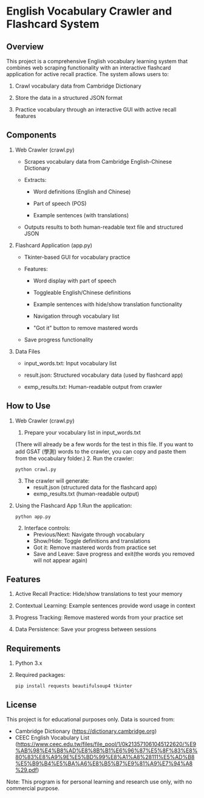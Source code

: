 # English Vocabulary Crawler and Flashcard System

## Overview
This project is a comprehensive English vocabulary learning system that combines web scraping functionality with an interactive flashcard application for active recall practice. The system allows users to:

1. Crawl vocabulary data from Cambridge Dictionary

2. Store the data in a structured JSON format

3. Practice vocabulary through an interactive GUI with active recall features
## Components
1. Web Crawler (crawl.py)
   
   * Scrapes vocabulary data from Cambridge English-Chinese Dictionary
   
   * Extracts:
      * Word definitions (English and Chinese)
     
      * Part of speech (POS)
     
      * Example sentences (with translations)

   * Outputs results to both human-readable text file and structured JSON

3. Flashcard Application (app.py)
   
   * Tkinter-based GUI for vocabulary practice

   * Features:
      * Word display with part of speech
      
      * Toggleable English/Chinese definitions
      
      * Example sentences with hide/show translation functionality
      
      * Navigation through vocabulary list
      
      * "Got it" button to remove mastered words

   * Save progress functionality

3. Data Files
   
   * input_words.txt: Input vocabulary list
   
   * result.json: Structured vocabulary data (used by flashcard app)
   
   * exmp_results.txt: Human-readable output from crawler
   
## How to Use
1. Web Crawler (crawl.py)
   
   1. Prepare your vocabulary list in input_words.txt 
   
   (There will already be a few words for the test in this file. If you want to add GSAT (學測) words to the crawler, you can copy and paste them from the vocabulary folder.)
   2. Run the crawler:
      ```
      python crawl.py
      ```
   3. The crawler will generate:
      * result.json (structured data for the flashcard app)
      * exmp_results.txt (human-readable output)
1. Using the Flashcard App
   1.Run the application:
   ```
   python app.py
   ```
   2. Interface controls:
      * Previous/Next: Navigate through vocabulary
      * Show/Hide: Toggle definitions and translations
      * Got it: Remove mastered words from practice set
      * Save and Leave: Save progress and exit(the words you removed will not appear again)
## Features

1. Active Recall Practice: Hide/show translations to test your memory
   
2. Contextual Learning: Example sentences provide word usage in context
   
3. Progress Tracking: Remove mastered words from your practice set
   
4. Data Persistence: Save your progress between sessions

## Requirements

1. Python 3.x

2. Required packages:
   ```
   pip install requests beautifulsoup4 tkinter
   ```

## License

This project is for educational purposes only. Data is sourced from:

   * Cambridge Dictionary (https://dictionary.cambridge.org)
   * CEEC English Vocabulary List (https://www.ceec.edu.tw/files/file_pool/1/0k213571061045122620/%E9%AB%98%E4%B8%AD%E8%8B%B1%E6%96%87%E5%8F%83%E8%80%83%E8%A9%9E%E5%BD%99%E8%A1%A8%28111%E5%AD%B8%E5%B9%B4%E5%BA%A6%E8%B5%B7%E9%81%A9%E7%94%A8%29.pdf)

Note: This program is for personal learning and research use only, with no commercial purpose.
